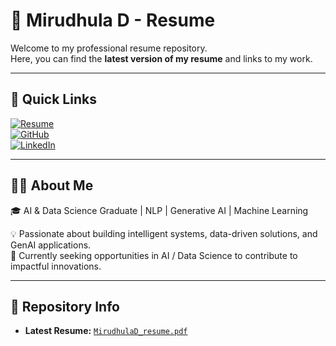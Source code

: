 # 📄 Mirudhula D - Resume

Welcome to my professional resume repository.  
Here, you can find the **latest version of my resume** and links to my work.

---

## 🔗 Quick Links
[![Resume](https://img.shields.io/badge/Download-Resume-blue?style=for-the-badge&logo=adobeacrobatreader)](MirudhulaD_resume.pdf)  
[![GitHub](https://img.shields.io/badge/GitHub-Profile-black?style=for-the-badge&logo=github)](https://github.com/MIRUDHULA-DHANARAJ)  
[![LinkedIn](https://img.shields.io/badge/LinkedIn-Connect-blue?style=for-the-badge&logo=linkedin)](https://linkedin.com/in/your-linkedin)

---

## 🧑‍💻 About Me
🎓 AI & Data Science Graduate | NLP | Generative AI | Machine Learning  

💡 Passionate about building intelligent systems, data-driven solutions, and GenAI applications.  
🚀 Currently seeking opportunities in AI / Data Science to contribute to impactful innovations.  

---

## 📂 Repository Info
- **Latest Resume:** [`MirudhulaD_resume.pdf`](MirudhulaD_resume.pdf)  

